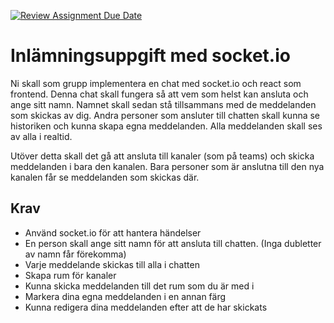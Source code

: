 [![Review Assignment Due Date](https://classroom.github.com/assets/deadline-readme-button-24ddc0f5d75046c5622901739e7c5dd533143b0c8e959d652212380cedb1ea36.svg)](https://classroom.github.com/a/5kffxBaP)
# Inlämningsuppgift med socket.io

Ni skall som grupp implementera en chat med socket.io och react som frontend. Denna chat skall fungera så att vem som helst kan ansluta och ange sitt namn. Namnet skall sedan stå tillsammans med de meddelanden som skickas av dig. Andra personer som ansluter till chatten skall kunna se historiken och kunna skapa egna meddelanden. Alla meddelanden skall ses av alla i realtid.

Utöver detta skall det gå att ansluta till kanaler (som på teams) och skicka meddelanden i bara den kanalen. Bara personer som är anslutna till den nya kanalen får se meddelanden som skickas där.

## Krav

- Använd socket.io för att hantera händelser
- En person skall ange sitt namn för att ansluta till chatten. (Inga dubletter av namn får förekomma)
- Varje meddelande skickas till alla i chatten
- Skapa rum för kanaler
- Kunna skicka meddelanden till det rum som du är med i
- Markera dina egna meddelanden i en annan färg
- Kunna redigera dina meddelanden efter att de har skickats
